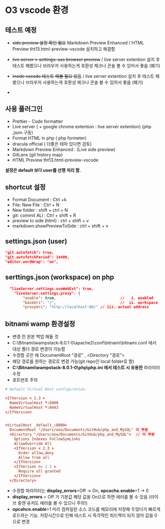 # O3 vscode 환경


## 테스트 예정

- ~~side preview 설정 확인 필요~~ Markdown Preview Enhanced / HTML Preview tht13.html-preview-vscode 설치하고 해결함
- ~~live server > settings: use browser preview~~  / live server extention 설치 후 테스트 해봤으나 브라우저 사용하는게 호환성 체크나 콘솔 볼 수 있어서 좋음 (폐기)
- ~~inside vscode 테스트 해볼 필요 있음~~ / live server extention 설치 후 테스트 해봤으나 브라우저 사용하는게 호환성 체크나 콘솔 볼 수 있어서 좋음 (폐기)

- 

## 사용 플러그인
- Prettier - Code formatter
- Live server ( + google chrome extention : live server extention) (php ,json 구동)
- Format HTML in php ( php formeter)
- dracula official ( 더좋은 테마 있다면 검토)
- Markdown Preview Enhanced :  (Live side preview)
- GitLens (git history map)
- HTML Preview tht13.html-preview-vscode


**설정은 default 보다 user를 선행 처리 함.**

## shortcut 설정
- Format Document : Ctrl +k
- File: New File : Ctrl + N
- New folder : shift + ctrl + N 
- git: commit ALl : Ctrl + shift + R
- preview to side (html) : ctrl + shift + v
- markdown.showPreviewToSide :  ctrl + shift + v

## settings.json (user)
```json
"git.autofetch": true,
"git.autofetchPeriod": 14400,
"editor.wordWrap": "on",
```


## serttings.json (workspace) on php
```json
  "liveServer.settings.useWebExt": true,
    "liveServer.settings.proxy": {
        "enable": true,                             //   i. enabled
        "baseUri": "/",                             //  ii. workspace
        "proxyUri": "http://localhost:80/" // iii. actual address
```

## bitnami wamp 환경설정

- 변경 전 원본 백업 해둘 것
- C:\Bitnami\wampstack-8.0.1-0\apache2\conf\bitnami\bitnami.conf 에서 대상 폴더 경로 변경이 가능함
- 수정할 곳은 <VirtualHost default:80>에 DocumentRoot “경로” , <Directory “경로”>
- 해당 경로를 원하는 경로로 변경 가능(git repo인 local folder로 함)
- **C:\Bitnami\wampstack-8.0.1-0\php\php.ini 에서 테스트 시 유용한** 파라미터 수정
- 포트번호 주의
```conf
# Default Virtual Host configuration.

<IfVersion < 2.3 >
  NameVirtualHost *:8080
  NameVirtualHost *:8443
</IfVersion>


<VirtualHost _default_:8080>
  DocumentRoot "/Users/ooo/Documents/GitHub/php_and_MySQL" 이 부분 
  <Directory "/Users/ooo/Documents/GitHub/php_and_MySQL">  // 이 부분 
    Options Indexes FollowSymLinks
    AllowOverride All
    <IfVersion < 2.3 >
      Order allow,deny                          
      Allow from all
    </IfVersion>
    <IfVersion >= 2.3 >
      Require all granted
    </IfVersion>
  </Directory>

```

- 수정할 파라미터는 **display_errors**=Off -> On, **opcache.enable**=1 -> 0
- **display_errors** = Off 가 기본값 해당 값을 On으로 하면 에러를 볼 수 있음 (라이브 중엔 유저도 에러를 볼 수 있으니 주의!)
- **opcahce.enable**=1 미리 컴파일된 소스 코드를 메모리에 저장해 두었다가 빠르게 로드하는 기능. 저장시간으로 인해 테스트 시 즉각적인 피드백이 되지 않아 값을 0으로 변경